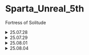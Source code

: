 # Sparta_Unreal_5th
Fortress of Solitude
 
<details>
<summary> 25.07.28 </summary>

  - To Do List
    - [ ] github 정리 및 블로그용 레포지토리 생성
    - [ ] 사전강의 C++ 언어로 게임 만들기 / 라이더 생태계 적응 
  - Today I Learned
    - 전반적인 기초 재점검
    - <details>
      <summary> endl 과 \n 사용 경고 문구 </summary>
      C++ 코드에서 다음과 같이 작성하신 경우
      cout << Name << "죽다" << endl;

      Clang-Tidy 등의 정적 분석 도구에서
      'Do not use 'std::endl' with streams; use '\n' instead [performance-avoid-endl]' 라는 경고가 나타나는 이유는
      
      _**std::endl이 줄바꿈과 함께 출력 버퍼를 강제로 flush(비우기)하기 때문입니다. 빈번한 flush는 성능 저하를 유발할 수 있습니다.**_
      

      해결 방법
      std::endl 대신 '\n' 문자 리터럴을 사용하며, 코드를 다음과 같이 변경해 주세요:

      ```cpp
      cout << Name << "죽다\n";
      ```
      '\n'은 줄바꿈만 수행하고, 강제 flush는 발생시키지 않습니다. 따라서 성능상 더 효율적입니다.

      요약
      
      << endl → << '\n'으로 변경하면 경고가 사라지고 성능이 향상됩니다.

      만약 정말로 출력 버퍼를 즉시 비워야 할 필요가 있다면 endl을 사용하세요. 대부분의 경우는 '\n'이 적합합니다.
      </details>
    ```C++
    //Actor.h
    #pragma once  // 한번만 해석한다 
    #include <string>
    using namespace std;
    
    class Actor
    {
    public:
        Actor(int hp, int ad, string name);
        void SetPosition(int position);  // 1차원 x축만 사용  *void : 함수의 기능만 실행하고 반환 값이 없다 -> 위치만 설정
        int GetPosition();             // 메소드 (멤버함수) : 함수들중에서 클래스 안에 속한 함수
        int GetHP();
        virtual void Damaged(int damage);  // 가상함수 : 상속된 자식이 새로운 내용을 재구성 할 수 있다 
        virtual void Attack(Actor* hit);  // 포인터 : 변수의 주소를 가리킨다
    /* 포인터 학습
     A 아파트
     101호 가
     102호 나
    
     B 아파트
     101호 : A아파트 101호 (주소)
     102호 : B아파트 102호 (주소)
     */
        virtual void Move(bool front);
        ~Actor();                   // ~ 소멸자 : 액터가 삭제될때 실행되는 내용 
    
    protected:    // 상속받은 자식과 부모 자신만 쓸수있다 
        string Name;        // 변수 내용
        int HP;
        int AD;
        int Position;
    };
    
    //Actor.cpp
    #include "Actor.h"
    #include <iostream>
    using namespace std;
    
    Actor::Actor(int hp, int ad, string name)   //Actor 클래스의 Actor를 구현한다 
    {
        HP = hp;
        AD = ad;
        Name = name;
        Position = 0;
    }
    
    void Actor::SetPosition(int position)
    {
        Position = position;
    }
    
    int Actor::GetPosition()
    {
        return Position;    
    }
    
    int Actor::GetHP()
    {
        return HP;
    }
    
    void Actor::Damaged(int damage)
    {
        HP -= damage;
    }
    
    void Actor::Attack(Actor* hit)
    {
        hit->Damaged(AD);        // 포인터 사용시 (*hit).Damage(AD); -> hit가 가리키고 있는 대상에게 대미지 적용
                                // 위 포인터 기능을 '->' 화살표로 간소화 
    }
    
    void Actor::Move(bool front)
    {
        if (front)
        {
            Position += 1;
        }
        else
        {
            Position -= 1;
        }
    }
    
    Actor::~Actor()
    {
        cout<<Name<<"죽다\n";
    }
    '''
</details>
    
<details>
<summary> 25.07.29 </summary>

  - To Do List
    - [ ] 조모상 ( ~ 7/31 )
    - [ ] 1-3 캐릭터와 에너미 알아보기 
  - Today I Learned
</details>

<details>
<summary> 25.08.01 </summary>

  - To Do List
    - [ ] 본캠프준비
    - [ ] 1-3 캐릭터와 에너미 알아보기 
  - Today I Learned
    - c++ 캐릭터와 에너미 구조 설계 학습 1

</details>

<details>
<summary> 25.08.04 </summary>

  - To Do List
    - [ ] 내가생각하는 개발자의 삶은?
    - [ ] 1-3 캐릭터와 에너미 알아보기 
  - Today I Learned
    - c++ 캐릭터와 에너미 구조 설계 학습 2
    - [ hicpp-multiway-paths-covered ]- 코드 경로 관련 오류
    - [포인터] - 멤버 접근 연산자 '->' 학습
    - 여러 버그가 발생 내일 튜터님께 문의
   
      <details>
      <summary> [ hicpp-multiway-paths-covered ]- 코드 경로 관련 오류 </summary>
      - 위 경고는 C++에서 switch문 또는 다중 if-else문을 사용할 때, 모든 가능한 분기(코드 경로)가 명확하게 처리되지 않아 발생합니다.   
      - 특히, switch문에 default 라벨이 없거나, if-else-if 체인에 마지막 else가 없는 경우에 뜨는 경고입니다.

      ### 왜 이 경고가 중요한가?

      * 특정 값(예: enum의 새로운 값, 입력 데이터의 예상외 값 등)이 들어왔을 때 아예 코드가 실행되지 않을 수 있으므로, 논리적 오류 또는 예기치 않은 동작의 원인이 되기 때문입니다.  
      * High Integrity C++(HICPP) 코딩 표준에서는 모든 코드 경로가 확실하게 다루어져야 한다고 권장합니다.  
      * 일부 경우는 컴파일러 자체 경고로도 전달될 수 있지만, clang-tidy의 hicpp-multiway-paths-covered 체크는 코드의 잠재적 위험을 더 엄격하게 잡아냅니다
      
      ### 해결 방법
      
      * switch문에는 항상 default 라벨을 추가하세요. 만약 실제로 아무 것도 할 필요 없다면, 명시적으로 주석을 추가합니다.
        ```C++
        switch(color)
        { 
          case RED: /* ... */ break;
          case GREEN: /* ... */ break;
          default:
            // 다른 값에 대해서는 아무 처리도 안 함
            break;
        }
        '''
      
       * if-else-if문에도 마지막 else를 추가하세요. 아무 처리도 필요 없다면 빈 블록과 주석을 넣어 의도를 명확히 하면 됩니다.
         ```C++
         if (x > 0) { /* ... */ }
         else if (x < 0) { /* ... */ }
         else { 
           // 0일 때는 특별히 할 것이 없음`
         }
         '''
       </details>

      <details>
      <summary> [포인터] - 멤버 접근 연산자 '->' 학습 </summary>
       
      ### 1. '->' 연산자란?

      * '->'는 포인터가 가리키는 객체(object)의 멤버에 접근하는 **멤버 접근 연산자(member access operator)**입니다.  
      * 즉, 포인터 변수가 어느 객체를 가리키고 있을 때, 그 객체의 멤버 함수나 멤버 변수를 사용하고자 할 때 씁니다.
       
      ### 2. 왜 쓰이는가?
       
       `Enemy* enemy;  // 'enemy'는 Enemy 객체를 가리키는 포인터 변수`  
       `enemy->GetPosition();  // enemy가 가리키는 객체의 GetPosition() 멤버 함수 호출`

      * `enemy`는 객체 자체가 아니라 **객체의 주소값을 저장하는 포인터**입니다.  
      * 포인터 변수에 대해 멤버에 접근하려면, 아래 둘 중 하나여야 합니다:  
        * 직접 객체인 경우: '.' 연산자 사용 (ex: enemy.GetPosition())  
        * 포인터인 경우: '->' 연산자 사용 (ex: enemy-\>GetPosition())

      ### 3. 내부 동작 방식
      
      * `enemy->GetPosition()`은 사실상 `(*enemy).GetPosition()`의 축약형입니다.  
      * 이것은 먼저 포인터 `enemy`가 가리키는 메모리 주소에 있는 실제 객체를 역참조(dereference)하여 `*enemy`를 얻고,  
        여기서 `GetPosition()` 멤버 함수를 호출하는 의미입니다.
      
      ### 4. '->' 연산자의 역할
      
      * 포인터 역참조 + 멤버 함수(또는 변수) 호출의 결합 
      * 포인터가 가리키는 객체의 멤버에 바로 접근 가능하게 하여 코드 가독성 향상  
      * 만약 '.' 연산자를 쓰려면 객체여야 하기 때문에, 포인터 객체의 멤버 접근에는 반드시 '->'를 써야 함
      
      ### 5. 전체 표현 분석
      
      `enemy->GetPosition() == character->GetPosition() + 1`
      
      * `enemy`와 `character`는 아마 `Enemy*`, `Character*` 같은 포인터 변수입니다.  
      * 각각 해당 객체가 저장된 메모리 주소를 저장하고 있음.  
      * `enemy->GetPosition()` 은 enemy가 가리키는 객체의 위치 값을 반환.  
      * `character->GetPosition()` 은 character가 가리키는 객체 위치 값을 반환.  
      * 후자는 1을 더해서 두 위치를 비교하는 코드.
      
      ### 6. 요약
      
      | 연산자 | 용도 | 예시 | 의미 |
      | :---- | :---- | :---- | :---- |
      | -> | 포인터가 가리키는 객체 멤버 접근 | `ptr->member` | `(*ptr).member` 와 같음 |
      | . | 객체 자체의 멤버 접근 | `obj.member` | 객체 변수 내 멤버에 접근 |
      
      결론적으로, '->'는 포인터 변수로 객체를 가리키면서 그 객체의 멤버 함수나 변수를 호출/접근할 때 사용하는 표준 C++ 연산자입니다. 이는 포인터 역참조(*)와 멤버 접근(.)를 간결하게 표현한 형태입니다.
      </details>
      


